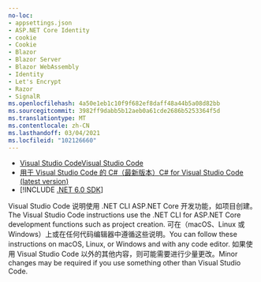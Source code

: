 ```yaml
---
no-loc:
- appsettings.json
- ASP.NET Core Identity
- cookie
- Cookie
- Blazor
- Blazor Server
- Blazor WebAssembly
- Identity
- Let's Encrypt
- Razor
- SignalR
ms.openlocfilehash: 4a50e1eb1c10f9f682ef8daff48a44b5a08d82bb
ms.sourcegitcommit: 3982ff9dabb5b12aeb0a61cde2686b5253364f5d
ms.translationtype: MT
ms.contentlocale: zh-CN
ms.lasthandoff: 03/04/2021
ms.locfileid: "102126660"
---
```

* [<span data-ttu-id="7df50-101">Visual Studio Code</span><span class="sxs-lookup"><span data-stu-id="7df50-101">Visual Studio Code</span></span>](https://code.visualstudio.com/download)
* [<span data-ttu-id="7df50-102">用于 Visual Studio Code 的 C#（最新版本）</span><span class="sxs-lookup"><span data-stu-id="7df50-102">C# for Visual Studio Code (latest version)</span></span>](https://marketplace.visualstudio.com/items?itemName=ms-dotnettools.csharp)
* [!INCLUDE [.NET 6.0 SDK](~/includes/6.0-SDK.md)]

<span data-ttu-id="7df50-103">Visual Studio Code 说明使用 .NET CLI ASP.NET Core 开发功能，如项目创建。</span><span class="sxs-lookup"><span data-stu-id="7df50-103">The Visual Studio Code instructions use the .NET CLI for ASP.NET Core development functions such as project creation.</span></span> <span data-ttu-id="7df50-104">可在（macOS、Linux 或 Windows）上或在任何代码编辑器中遵循这些说明。</span><span class="sxs-lookup"><span data-stu-id="7df50-104">You can follow these instructions on macOS, Linux, or Windows and with any code editor.</span></span> <span data-ttu-id="7df50-105">如果使用 Visual Studio Code 以外的其他内容，则可能需要进行少量更改。</span><span class="sxs-lookup"><span data-stu-id="7df50-105">Minor changes may be required if you use something other than Visual Studio Code.</span></span>
